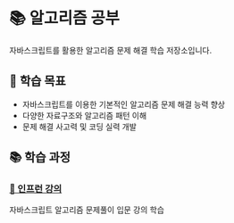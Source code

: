 # 📚 알고리즘 공부

자바스크립트를 활용한 알고리즘 문제 해결 학습 저장소입니다.

## 🎯 학습 목표

- 자바스크립트를 이용한 기본적인 알고리즘 문제 해결 능력 향상
- 다양한 자료구조와 알고리즘 패턴 이해
- 문제 해결 사고력 및 코딩 실력 개발

## 📚 학습 과정

### [📖 인프런 강의](./Inflearn/)

자바스크립트 알고리즘 문제풀이 입문 강의 학습

